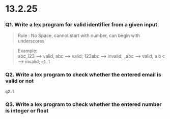 # 13.2.25

### Q1. Write a lex program for valid identifier from a given input. 
> Rule : No Space, cannot start with number, can begin with underscores

> Example:  
abc_123 --> valid;
abc --> valid;
123abc --> invalid;
_abc --> valid;
a b c --> invalid;
```q1.l```

### Q2. Write a lex program to check whether the entered email is valid or not
```q2.l```

### Q3. Write a lex program to check whether the entered number is integer or float

